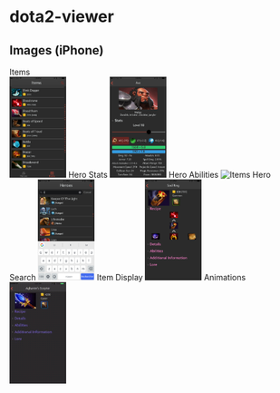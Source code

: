 # dota2-viewer
## Images (iPhone)
Items  
<img src="https://github.com/uti0mnia/dota2-viewer/blob/master/Snapshots/IMG_1079.png" alt="Items" style="width: 100px;"/>
Hero Stats
<img src="https://github.com/uti0mnia/dota2-viewer/blob/master/Snapshots/IMG_1080.png" alt="Items" style="width: 100px;"/>
Hero Abilities
<img src="https://github.com/uti0mnia/dota2-viewer/blob/master/Snapshots/IMG_1082.png" alt="Items" style="width: 100px;"/>
Hero Search
<img src="https://github.com/uti0mnia/dota2-viewer/blob/master/Snapshots/IMG_1084.png" alt="Items" style="width: 100px;"/>
Item Display
<img src="https://github.com/uti0mnia/dota2-viewer/blob/master/Snapshots/IMG_1085.png" alt="Items" style="width: 100px;"/>
Animations
<img src="https://github.com/uti0mnia/dota2-viewer/blob/master/Snapshots/move.gif" alt="Items" style="width: 100px;"/>
